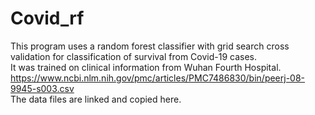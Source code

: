 # Covid_rf

This program uses a random forest classifier with grid search cross validation for classification of survival from Covid-19 cases.  
It was trained on clinical information from Wuhan Fourth Hospital.  
https://www.ncbi.nlm.nih.gov/pmc/articles/PMC7486830/bin/peerj-08-9945-s003.csv  
The data files are linked and copied here.

